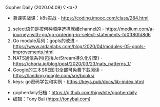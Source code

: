 Gopher Daily (2020.04.09) ʕ◔ϖ◔ʔ

* 慕课实战课：k8s实战 - https://coding.imooc.com/class/284.html

1. select语句是按何种顺序选择就绪channel的 - https://medium.com/a-journey-with-go/go-ordering-in-select-statements-fd0ff80fd8d6
2. Go module系列：gopls的改进 - https://www.ardanlabs.com/blog/2020/04/modules-05-gopls-improvements.html
3. NATS通信系列(包括JetStream持久化引擎) - https://choria.io/blog/post/2020/03/23/nats_patterns_1/
4. Google的三本SRE图书全部可免费下载阅读 - https://landing.google.com/sre/books/
5. keys: go密码学包和实例 - https://keys.pub/docs/lib-index.html

* gopherdaily归档：https://github.com/bigwhite/gopherdaily
* 编辑：Tony Bai (https://tonybai.com)
